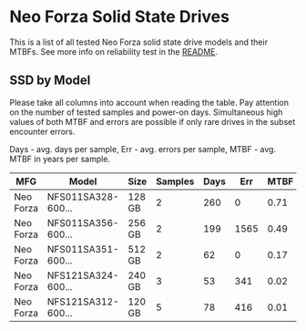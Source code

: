 Neo Forza Solid State Drives
============================

This is a list of all tested Neo Forza solid state drive models and their MTBFs. See
more info on reliability test in the [README](https://github.com/linuxhw/SMART).

SSD by Model
------------

Please take all columns into account when reading the table. Pay attention on the
number of tested samples and power-on days. Simultaneous high values of both MTBF
and errors are possible if only rare drives in the subset encounter errors.

Days - avg. days per sample,
Err  - avg. errors per sample,
MTBF - avg. MTBF in years per sample.

| MFG       | Model              | Size   | Samples | Days  | Err   | MTBF |
|-----------|--------------------|--------|---------|-------|-------|------|
| Neo Forza | NFS011SA328-600... | 128 GB | 2       | 260   | 0     | 0.71   |
| Neo Forza | NFS011SA356-600... | 256 GB | 2       | 199   | 1565  | 0.49   |
| Neo Forza | NFS011SA351-600... | 512 GB | 2       | 62    | 0     | 0.17   |
| Neo Forza | NFS121SA324-600... | 240 GB | 3       | 53    | 341   | 0.02   |
| Neo Forza | NFS121SA312-600... | 120 GB | 5       | 78    | 416   | 0.01   |
